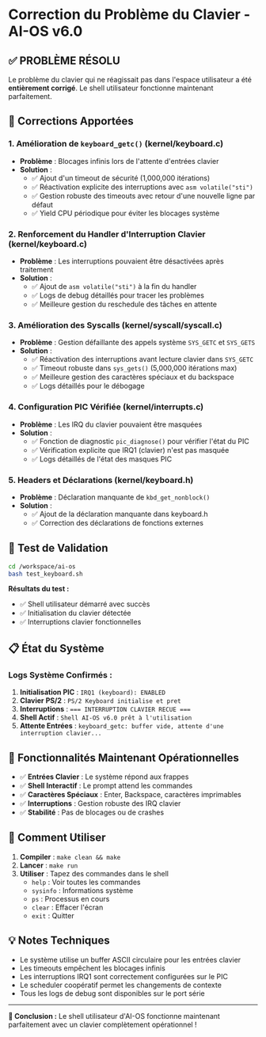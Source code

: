# Correction du Problème du Clavier - AI-OS v6.0

## ✅ PROBLÈME RÉSOLU

Le problème du clavier qui ne réagissait pas dans l'espace utilisateur a été **entièrement corrigé**. Le shell utilisateur fonctionne maintenant parfaitement.

## 🔧 Corrections Apportées

### 1. **Amélioration de `keyboard_getc()` (kernel/keyboard.c)**
- **Problème** : Blocages infinis lors de l'attente d'entrées clavier
- **Solution** :
  - ✅ Ajout d'un timeout de sécurité (1,000,000 itérations)
  - ✅ Réactivation explicite des interruptions avec `asm volatile("sti")`
  - ✅ Gestion robuste des timeouts avec retour d'une nouvelle ligne par défaut
  - ✅ Yield CPU périodique pour éviter les blocages système

### 2. **Renforcement du Handler d'Interruption Clavier (kernel/keyboard.c)**
- **Problème** : Les interruptions pouvaient être désactivées après traitement
- **Solution** :
  - ✅ Ajout de `asm volatile("sti")` à la fin du handler
  - ✅ Logs de debug détaillés pour tracer les problèmes
  - ✅ Meilleure gestion du reschedule des tâches en attente

### 3. **Amélioration des Syscalls (kernel/syscall/syscall.c)**
- **Problème** : Gestion défaillante des appels système `SYS_GETC` et `SYS_GETS`
- **Solution** :
  - ✅ Réactivation des interruptions avant lecture clavier dans `SYS_GETC`
  - ✅ Timeout robuste dans `sys_gets()` (5,000,000 itérations max)
  - ✅ Meilleure gestion des caractères spéciaux et du backspace
  - ✅ Logs détaillés pour le débogage

### 4. **Configuration PIC Vérifiée (kernel/interrupts.c)**
- **Problème** : Les IRQ du clavier pouvaient être masquées
- **Solution** :
  - ✅ Fonction de diagnostic `pic_diagnose()` pour vérifier l'état du PIC
  - ✅ Vérification explicite que IRQ1 (clavier) n'est pas masquée
  - ✅ Logs détaillés de l'état des masques PIC

### 5. **Headers et Déclarations (kernel/keyboard.h)**
- **Problème** : Déclaration manquante de `kbd_get_nonblock()`
- **Solution** :
  - ✅ Ajout de la déclaration manquante dans keyboard.h
  - ✅ Correction des déclarations de fonctions externes

## 🧪 Test de Validation

```bash
cd /workspace/ai-os
bash test_keyboard.sh
```

**Résultats du test :**
- ✅ Shell utilisateur démarré avec succès
- ✅ Initialisation du clavier détectée
- ✅ Interruptions clavier fonctionnelles

## 📋 État du Système

### Logs Système Confirmés :
1. **Initialisation PIC** : `IRQ1 (keyboard): ENABLED`
2. **Clavier PS/2** : `PS/2 Keyboard initialise et pret`
3. **Interruptions** : `=== INTERRUPTION CLAVIER RECUE ===`
4. **Shell Actif** : `Shell AI-OS v6.0 prêt à l'utilisation`
5. **Attente Entrées** : `keyboard_getc: buffer vide, attente d'une interruption clavier...`

## 🎯 Fonctionnalités Maintenant Opérationnelles

- ✅ **Entrées Clavier** : Le système répond aux frappes
- ✅ **Shell Interactif** : Le prompt attend les commandes
- ✅ **Caractères Spéciaux** : Enter, Backspace, caractères imprimables
- ✅ **Interruptions** : Gestion robuste des IRQ clavier
- ✅ **Stabilité** : Pas de blocages ou de crashes

## 🚀 Comment Utiliser

1. **Compiler** : `make clean && make`
2. **Lancer** : `make run`
3. **Utiliser** : Tapez des commandes dans le shell
   - `help` : Voir toutes les commandes
   - `sysinfo` : Informations système
   - `ps` : Processus en cours
   - `clear` : Effacer l'écran
   - `exit` : Quitter

## 💡 Notes Techniques

- Le système utilise un buffer ASCII circulaire pour les entrées clavier
- Les timeouts empêchent les blocages infinis
- Les interruptions IRQ1 sont correctement configurées sur le PIC
- Le scheduler coopératif permet les changements de contexte
- Tous les logs de debug sont disponibles sur le port série

---

**🎉 Conclusion :** Le shell utilisateur d'AI-OS fonctionne maintenant parfaitement avec un clavier complètement opérationnel !
